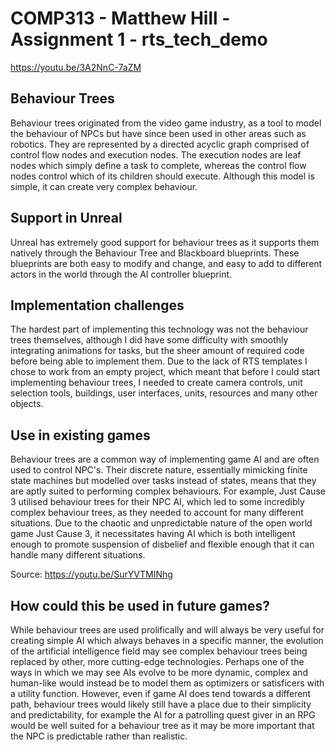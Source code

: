# COMP313 - Matthew Hill - Assignment 1 - rts_tech_demo
https://youtu.be/3A2NnC-7aZM

## Behaviour Trees
Behaviour trees originated from the video game industry, as a tool to model the behaviour of NPCs but have since been used in other areas such as robotics. They are represented by a directed acyclic graph comprised of control flow nodes and execution nodes. The execution nodes are leaf nodes which simply define a task to complete, whereas the control flow nodes control which of its children should execute. Although this model is simple, it can create very complex behaviour.

## Support in Unreal
Unreal has extremely good support for behaviour trees as it supports them natively through the Behaviour Tree and Blackboard blueprints. These blueprints are both easy to modify and change, and easy to add to different actors in the world through the AI controller blueprint.

## Implementation challenges
The hardest part of implementing this technology was not the behaviour trees themselves, although I did have some difficulty with smoothly integrating animations for tasks, but the sheer amount of required code before being able to implement them. Due to the lack of RTS templates I chose to work from an empty project, which meant that before I could start implementing behaviour trees, I needed to create camera controls, unit selection tools, buildings, user interfaces, units, resources and many other objects.

## Use in existing games
Behaviour trees are a common way of implementing game AI and are often used to control NPC's. Their discrete nature, essentially mimicking finite state machines but modelled over tasks instead of states, means that they are aptly suited to performing complex behaviours. For example, Just Cause 3 utilised behaviour trees for their NPC AI, which led to some incredibly complex behaviour trees, as they needed to account for many different situations. Due to the chaotic and unpredictable nature of the open world game Just Cause 3, it necessitates having AI which is both intelligent enough to promote suspension of disbelief and flexible enough that it can handle many different situations.

Source: https://youtu.be/SurYVTMINhg

## How could this be used in future games?
While behaviour trees are used prolifically and will always be very useful for creating simple AI which always behaves in a specific manner, the evolution of the artificial intelligence field may see complex behaviour trees being replaced by other, more cutting-edge technologies. Perhaps one of the ways in which we may see AIs evolve to be more dynamic, complex and human-like would instead be to model them as optimizers or satisficers with a utility function. However, even if game AI does tend towards a different path, behaviour trees would likely still have a place due to their simplicity and predictability, for example the AI for a patrolling quest giver in an RPG would be well suited for a behaviour tree as it may be more important that the NPC is predictable rather than realistic.
